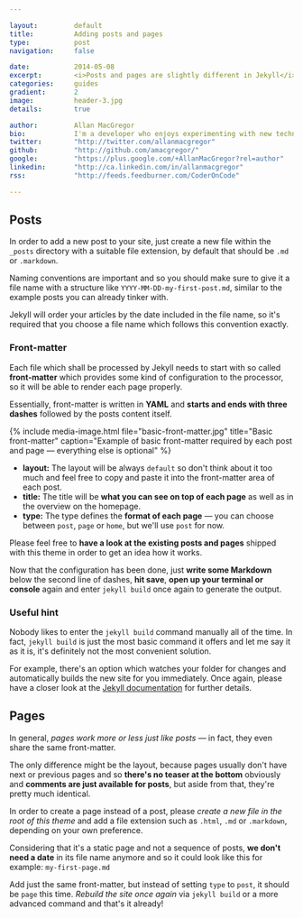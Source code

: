 ```yaml
---

layout:			default
title:  		Adding posts and pages
type:			post
navigation: 	false

date:   		2014-05-08
excerpt: 		<i>Posts and pages are slightly different in Jekyll</i>, but adding them to your new website should be easy nevertheless. Especially writing contents in <b>Markdown</b> or <b>Textile</b> is a breeze compared to most clunky wysiwyg editors these days.
categories:		guides
gradient: 		2
image: 			header-3.jpg
details:		true

author: 		Allan MacGregor
bio: 			I'm a developer who enjoys experimenting with new technologies and .
twitter: 		"http://twitter.com/allanmacgregor"
github: 		"http://github.com/amacgregor/"
google: 		"https://plus.google.com/+AllanMacGregor?rel=author"
linkedin: 		"http://ca.linkedin.com/in/allanmacgregor"
rss: 			"http://feeds.feedburner.com/CoderOnCode"

---
```


## Posts

In order to add a new post to your site, just create a new file within the `_posts` directory with a suitable file extension, by default that should be `.md` or `.markdown`.

Naming conventions are important and so you should make sure to give it a file name with a structure like `YYYY-MM-DD-my-first-post.md`, similar to the example posts you can already tinker with.

Jekyll will order your articles by the date included in the file name, so it's required that you choose a file name which follows this convention exactly.

### Front-matter

Each file which shall be processed by Jekyll needs to start with so called **front-matter** which provides some kind of configuration to the processor, so it will be able to render each page properly.

Essentially, front-matter is written in **YAML** and **starts and ends with three dashes** followed by the posts content itself.

{% include media-image.html file="basic-front-matter.jpg" title="Basic front-matter" caption="Example of basic front-matter required by each post and page — everything else is optional" %}

- **layout:** The layout will be always `default` so don't think about it too much and feel free to copy and paste it into the front-matter area of each post.
- **title:** The title will be **what you can see on top of each page** as well as in the overview on the homepage.
- **type:** The type defines the **format of each page** — you can choose between `post`, `page` or `home`, but we'll use `post` for now.

Please feel free to **have a look at the existing posts and pages** shipped with this theme in order to get an idea how it works. 

Now that the configuration has been done, just **write some Markdown** below the second line of dashes, **hit save**, **open up your terminal or console** again and enter `jekyll build` once again to generate the output.

### Useful hint

Nobody likes to enter the `jekyll build` command manually all of the time. In fact, `jekyll build` is just the most basic command it offers and let me say it as it is, it's definitely not the most convenient solution.

For example, there's an option which watches your folder for changes and automatically builds the new site for you immediately. Once again, please have a closer look at the [Jekyll documentation](http://jekyllrb.com/docs/usage/) for further details.

## Pages

In general, *pages work more or less just like posts* — in fact, they even share the same front-matter. 

The only difference might be the layout, because pages usually don't have next or previous pages and so **there's no teaser at the bottom** obviously and **comments are just available for posts**, but aside from that, they're pretty much identical.

In order to create a page instead of a post, please *create a new file in the root of this theme* and add a file extension such as `.html`, `.md` or `.markdown`, depending on your own preference.

Considering that it's a static page and not a sequence of posts, **we don't need a date** in its file name anymore and so it could look like this for example: `my-first-page.md`

Add just the same front-matter, but instead of setting `type` to `post`, it should be `page` this time. *Rebuild the site once again* via `jekyll build` or a more advanced command and that's it already!